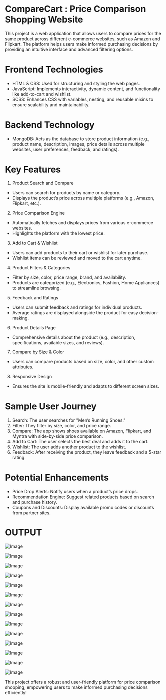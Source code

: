 # CompareCart : Price Comparison Shopping Website
This project is a web application that allows users to compare prices for the same product across different e-commerce websites, such as Amazon and Flipkart. The platform helps users make informed purchasing decisions by providing an intuitive interface and advanced filtering options.



# Frontend Technologies
- HTML & CSS: Used for structuring and styling the web pages.
- JavaScript: Implements interactivity, dynamic content, and functionality like add-to-cart and wishlist.
- SCSS: Enhances CSS with variables, nesting, and reusable mixins to ensure scalability and maintainability.



# Backend Technology
- MongoDB: Acts as the database to store product information (e.g., product name, description, images, price details across multiple websites, user preferences, feedback, and ratings).



# Key Features

1. Product Search and Compare
- Users can search for products by name or category.
- Displays the product’s price across multiple platforms (e.g., Amazon, Flipkart, etc.).
  
2. Price Comparison Engine
- Automatically fetches and displays prices from various e-commerce websites.
- Highlights the platform with the lowest price.
  
3. Add to Cart & Wishlist
- Users can add products to their cart or wishlist for later purchase.
- Wishlist items can be reviewed and moved to the cart anytime.

4. Product Filters & Categories
- Filter by size, color, price range, brand, and availability.
- Products are categorized (e.g., Electronics, Fashion, Home Appliances) to streamline browsing.

5. Feedback and Ratings
- Users can submit feedback and ratings for individual products.
- Average ratings are displayed alongside the product for easy decision-making.

6. Product Details Page
- Comprehensive details about the product (e.g., description, specifications, available sizes, and reviews).

7. Compare by Size & Color
- Users can compare products based on size, color, and other custom attributes.

8. Responsive Design
- Ensures the site is mobile-friendly and adapts to different screen sizes.



# Sample User Journey
1. Search: The user searches for "Men’s Running Shoes."
2. Filter: They filter by size, color, and price range.
3. Compare: The app shows shoes available on Amazon, Flipkart, and Myntra with side-by-side price comparison.
4. Add to Cart: The user selects the best deal and adds it to the cart.
5. Wishlist: The user adds another product to the wishlist.
6. Feedback: After receiving the product, they leave feedback and a 5-star rating.



# Potential Enhancements
- Price Drop Alerts: Notify users when a product’s price drops.
- Recommendation Engine: Suggest related products based on search and purchase history.
- Coupons and Discounts: Display available promo codes or discounts from partner sites.



# OUTPUT

![Image](https://github.com/user-attachments/assets/4040b0ab-5f7d-4ad8-80ed-6608862a0c5c)

![Image](https://github.com/user-attachments/assets/938b0f83-2fb0-44e2-b1d6-9215445243d8)

![Image](https://github.com/user-attachments/assets/606473f7-b3e7-422d-b04d-9d52c00bea5c)

![Image](https://github.com/user-attachments/assets/ae9e8a62-7479-4554-8fe7-f871986eb7a5)

![Image](https://github.com/user-attachments/assets/4315b425-d194-4877-b964-88e3611e4cae)

![Image](https://github.com/user-attachments/assets/82c3e36f-fede-4d08-b97e-b92d7c6025c6)

![Image](https://github.com/user-attachments/assets/26a0bbce-b78e-44a9-8ddc-804e9256e37c)

![Image](https://github.com/user-attachments/assets/3be37e17-94b5-4cf8-a810-370dfa94f52e)

![Image](https://github.com/user-attachments/assets/5a4e3078-4493-4626-a4d7-183cbcbd2252)

![Image](https://github.com/user-attachments/assets/130d2e28-b3a7-4ed2-adf4-13fb6e4356d6)

![Image](https://github.com/user-attachments/assets/4d42db18-96f8-462e-a73c-822c2c247760)

![Image](https://github.com/user-attachments/assets/31740dc0-652f-4da7-9c49-f5b196461a20)

![Image](https://github.com/user-attachments/assets/b2a9eebb-56dc-465b-8a5d-14557e2817f0)

![Image](https://github.com/user-attachments/assets/a05c8581-6dd8-48ac-ada3-b6af6815695c)




This project offers a robust and user-friendly platform for price comparison shopping, empowering users to make informed purchasing decisions efficiently!







